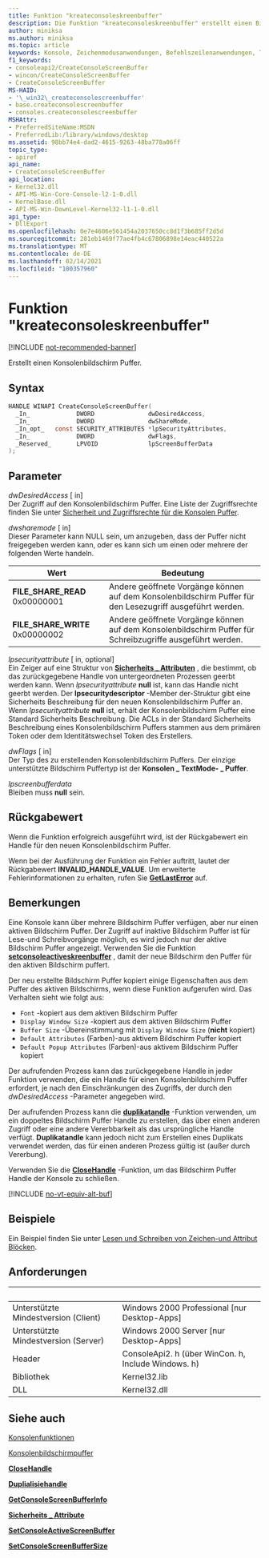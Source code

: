 ```yaml
---
title: Funktion "kreateconsoleskreenbuffer"
description: Die Funktion "kreateconsoleskreenbuffer" erstellt einen Bildschirm Puffer für die Windows-Konsole.
author: miniksa
ms.author: miniksa
ms.topic: article
keywords: Konsole, Zeichenmodusanwendungen, Befehlszeilenanwendungen, Terminalanwendungen, Konsolen-API
f1_keywords:
- consoleapi2/CreateConsoleScreenBuffer
- wincon/CreateConsoleScreenBuffer
- CreateConsoleScreenBuffer
MS-HAID:
- '\_win32\_createconsolescreenbuffer'
- base.createconsolescreenbuffer
- consoles.createconsolescreenbuffer
MSHAttr:
- PreferredSiteName:MSDN
- PreferredLib:/library/windows/desktop
ms.assetid: 98bb74e4-dad2-4615-9263-48ba778a06ff
topic_type:
- apiref
api_name:
- CreateConsoleScreenBuffer
api_location:
- Kernel32.dll
- API-MS-Win-Core-Console-l2-1-0.dll
- KernelBase.dll
- API-MS-Win-DownLevel-Kernel32-l1-1-0.dll
api_type:
- DllExport
ms.openlocfilehash: 0e7e4606e561454a2037650cc8d1f3b685ff2d5d
ms.sourcegitcommit: 281eb1469f77ae4fb4c67806898e14eac440522a
ms.translationtype: MT
ms.contentlocale: de-DE
ms.lasthandoff: 02/14/2021
ms.locfileid: "100357960"
---
```

# <a name="createconsolescreenbuffer-function"></a>Funktion "kreateconsoleskreenbuffer"

[!INCLUDE [not-recommended-banner](./includes/not-recommended-banner.md)]

Erstellt einen Konsolenbildschirm Puffer.

## <a name="syntax"></a>Syntax

```C
HANDLE WINAPI CreateConsoleScreenBuffer(
  _In_             DWORD               dwDesiredAccess,
  _In_             DWORD               dwShareMode,
  _In_opt_   const SECURITY_ATTRIBUTES *lpSecurityAttributes,
  _In_             DWORD               dwFlags,
  _Reserved_       LPVOID              lpScreenBufferData
);
```

## <a name="parameters"></a>Parameter

*dwDesiredAccess* \[ in\]  
Der Zugriff auf den Konsolenbildschirm Puffer. Eine Liste der Zugriffsrechte finden Sie unter [Sicherheit und Zugriffsrechte für die Konsolen Puffer](console-buffer-security-and-access-rights.md).

*dwsharemode* \[ in\]  
Dieser Parameter kann NULL sein, um anzugeben, dass der Puffer nicht freigegeben werden kann, oder es kann sich um einen oder mehrere der folgenden Werte handeln.

| Wert | Bedeutung |
|-|-|
| **FILE_SHARE_READ** 0x00000001 | Andere geöffnete Vorgänge können auf dem Konsolenbildschirm Puffer für den Lesezugriff ausgeführt werden. |
| **FILE_SHARE_WRITE** 0x00000002 | Andere geöffnete Vorgänge können auf dem Konsolenbildschirm Puffer für Schreibzugriffe ausgeführt werden. |

*lpsecurityattribute* \[ in, optional\]  
Ein Zeiger auf eine Struktur von [**Sicherheits \_ Attributen**](/previous-versions/windows/desktop/legacy/aa379560(v=vs.85)) , die bestimmt, ob das zurückgegebene Handle von untergeordneten Prozessen geerbt werden kann. Wenn *lpsecurityattribute* **null** ist, kann das Handle nicht geerbt werden. Der **lpsecuritydescriptor** -Member der-Struktur gibt eine Sicherheits Beschreibung für den neuen Konsolenbildschirm Puffer an. Wenn *lpsecurityattribute* **null** ist, erhält der Konsolenbildschirm Puffer eine Standard Sicherheits Beschreibung. Die ACLs in der Standard Sicherheits Beschreibung eines Konsolenbildschirm Puffers stammen aus dem primären Token oder dem Identitätswechsel Token des Erstellers.

*dwFlags* \[ in\]  
Der Typ des zu erstellenden Konsolenbildschirm Puffers. Der einzige unterstützte Bildschirm Puffertyp ist der **Konsolen \_ TextMode- \_ Puffer**.

*lpscreenbufferdata*  
Bleiben muss **null** sein.

## <a name="return-value"></a>Rückgabewert

Wenn die Funktion erfolgreich ausgeführt wird, ist der Rückgabewert ein Handle für den neuen Konsolenbildschirm Puffer.

Wenn bei der Ausführung der Funktion ein Fehler auftritt, lautet der Rückgabewert **INVALID\_HANDLE\_VALUE**. Um erweiterte Fehlerinformationen zu erhalten, rufen Sie [**GetLastError**](/windows/win32/api/errhandlingapi/nf-errhandlingapi-getlasterror) auf.

## <a name="remarks"></a>Bemerkungen

Eine Konsole kann über mehrere Bildschirm Puffer verfügen, aber nur einen aktiven Bildschirm Puffer. Der Zugriff auf inaktive Bildschirm Puffer ist für Lese-und Schreibvorgänge möglich, es wird jedoch nur der aktive Bildschirm Puffer angezeigt. Verwenden Sie die Funktion [**setconsoleactiveskreenbuffer**](setconsoleactivescreenbuffer.md) , damit der neue Bildschirm den Puffer für den aktiven Bildschirm puffert.

Der neu erstellte Bildschirm Puffer kopiert einige Eigenschaften aus dem Puffer des aktiven Bildschirms, wenn diese Funktion aufgerufen wird. Das Verhalten sieht wie folgt aus:

- `Font` -kopiert aus dem aktiven Bildschirm Puffer
- `Display Window Size` -kopiert aus dem aktiven Bildschirm Puffer
- `Buffer Size` -Übereinstimmung mit `Display Window Size` (**nicht** kopiert)
- `Default Attributes` (Farben)-aus aktivem Bildschirm Puffer kopiert
- `Default Popup Attributes` (Farben)-aus aktivem Bildschirm Puffer kopiert

Der aufrufenden Prozess kann das zurückgegebene Handle in jeder Funktion verwenden, die ein Handle für einen Konsolenbildschirm Puffer erfordert, je nach den Einschränkungen des Zugriffs, der durch den *dwDesiredAccess* -Parameter angegeben wird.

Der aufrufenden Prozess kann die [**duplikatandle**](/windows/win32/api/handleapi/nf-handleapi-duplicatehandle) -Funktion verwenden, um ein doppeltes Bildschirm Puffer Handle zu erstellen, das über einen anderen Zugriff oder eine andere Vererbbarkeit als das ursprüngliche Handle verfügt. **Duplikatandle** kann jedoch nicht zum Erstellen eines Duplikats verwendet werden, das für einen anderen Prozess gültig ist (außer durch Vererbung).

Verwenden Sie die [**CloseHandle**](/windows/win32/api/handleapi/nf-handleapi-closehandle) -Funktion, um das Bildschirm Puffer Handle der Konsole zu schließen.

[!INCLUDE [no-vt-equiv-alt-buf](./includes/no-vt-equiv-alt-buf.md)]

## <a name="examples"></a>Beispiele

Ein Beispiel finden Sie unter [Lesen und Schreiben von Zeichen-und Attribut Blöcken](reading-and-writing-blocks-of-characters-and-attributes.md).

## <a name="requirements"></a>Anforderungen

| &nbsp; | &nbsp; |
|-|-|
| Unterstützte Mindestversion (Client) | Windows 2000 Professional \[nur Desktop-Apps\] |
| Unterstützte Mindestversion (Server) | Windows 2000 Server \[nur Desktop-Apps\] |
| Header | ConsoleApi2. h (über WinCon. h, Include Windows. h) |
| Bibliothek | Kernel32.lib |
| DLL | Kernel32.dll |

## <a name="see-also"></a>Siehe auch

[Konsolenfunktionen](console-functions.md)

[Konsolenbildschirmpuffer](console-screen-buffers.md)

[**CloseHandle**](/windows/win32/api/handleapi/nf-handleapi-closehandle)

[**Duplialisiehandle**](/windows/win32/api/handleapi/nf-handleapi-duplicatehandle)

[**GetConsoleScreenBufferInfo**](getconsolescreenbufferinfo.md)

[**Sicherheits \_ Attribute**](/previous-versions/windows/desktop/legacy/aa379560(v=vs.85))

[**SetConsoleActiveScreenBuffer**](setconsoleactivescreenbuffer.md)

[**SetConsoleScreenBufferSize**](setconsolescreenbuffersize.md)
